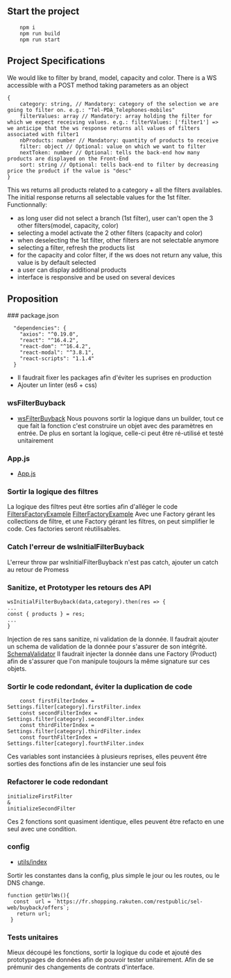 
## Start the project

```
    npm i
    npm run build
    npm run start
```

## Project Specifications

We would like to filter by brand, model, capacity and color.
There is a WS accessible with a POST method taking parameters as an object

```
{
    category: string, // Mandatory: category of the selection we are going to filter on. e.g.: "Tel-PDA_Telephones-mobiles"
    filterValues: array // Mandatory: array holding the filter for which we expect receiving values. e.g.: filterValues: ['filter1'] => we anticipe that the ws response returns all values of filters associated with filter1
    nbProducts: number // Mandatory: quantity of products to receive
    filter: object // Optional: value on which we want to filter
    nextToken: number // Optional: tells the back-end how many products are displayed on the Front-End
    sort: string // Optional: tells back-end to filter by decreasing price the product if the value is "desc"
}
```

This ws returns all products related to a category + all the filters availables. The initial response returns all selectable values for the 1st filter.
Functionnally:
* as long user did not select a branch (1st filter), user can't open the 3 other filters(model, capacity, color)
* selecting a model activate the 2 other filters (capacity and color)
* when deselecting the 1st filter, other filters are not selectable anymore
* selecting a filter, refresh the products list
* for the capacity and color filter, if the ws does not return any value, this value is by default selected
* a user can display additional products
* interface is responsive and be used on several devices

## Proposition
### package.json
```
  "dependencies": {
    "axios": "^0.19.0",
    "react": "^16.4.2",
    "react-dom": "^16.4.2",
    "react-modal": "^3.8.1",
    "react-scripts": "1.1.4"
  }
```  
- Il faudrait fixer les packages afin d'éviter les suprises en production 
- Ajouter un linter (es6 + css)

### wsFilterBuyback
- [wsFilterBuyback](https://github.com/pierrealbaret/Rakuten-Test-Technique/blob/master/src/rest/wsFilterBuyback.js) 
Nous pouvons sortir la logique dans un builder, tout ce que fait la fonction c'est construire un objet avec des paramètres en entrée.
De plus en sortant la logique, celle-ci peut être ré-utilisé et testé unitairement

### App.js
- [App.js](https://github.com/pierrealbaret/Rakuten-Test-Technique/blob/master/src/components/App.js)

### Sortir la logique des filtres
La logique des filtres peut être sorties afin d'alléger le code 
[FiltersFactoryExample](https://github.com/pierrealbaret/Rakuten-Test-Technique/blob/master/src/FiltersFactoryExample.js)
[FilterFactoryExample](https://github.com/pierrealbaret/Rakuten-Test-Technique/blob/master/src/FilterFactoryExample.js)
Avec une Factory gérant les collections de filtre, et une Factory gérant les filtres, on peut simplifier le code.
Ces factories seront réutilisables.


### Catch l'erreur de wsInitialFilterBuyback
L'erreur throw par wsInitialFilterBuyback n'est pas catch, ajouter un catch au retour de Promess

### Sanitize, et Prototyper les retours des API
```
wsInitialFilterBuyback(data,category).then(res => {
...
const { products } = res;
...
}
```
Injection de res sans sanitize, ni validation de la donnée.
Il faudrait ajouter un schema de validation de la donnée pour s'assurer de son intégrité. [SchemaValidator](https://github.com/tdegrunt/jsonschema)
Il faudrait injecter la donnée dans une Factory (Product) afin de s'assurer que l'on manipule toujours la même signature sur ces objets.

### Sortir le code redondant, éviter la duplication de code
```
    const firstFilterIndex = Settings.filter[category].firstFilter.index
    const secondFilterIndex = Settings.filter[category].secondFilter.index
    const thirdFilterIndex = Settings.filter[category].thirdFilter.index
    const fourthFilterIndex = Settings.filter[category].fourthFilter.index
```
Ces variables sont instanciées à plusieurs reprises, elles peuvent être sorties des fonctions afin de les instancier une seul fois

### Refactorer le code redondant
```
initializeFirstFilter
&
initializeSecondFilter
```
Ces 2 fonctions sont quasiment identique, elles peuvent être refacto en une seul avec une condition.

### config
- [utils/index](https://github.com/pierrealbaret/Rakuten-Test-Technique/blob/master/src/utils/index.js)

Sortir les constantes dans la config, plus simple le jour ou les routes, ou le DNS change.

```
function getUrlWs(){
  const  url = `https://fr.shopping.rakuten.com/restpublic/sel-web/buyback/offers`;
   return url;
 }
 ```

### Tests unitaires
Mieux découpé les fonctions, sortir la logique du code et ajouté des prototypages de données afin de pouvoir tester unitairement.
Afin de se prémunir des changements de contrats d'interface.
